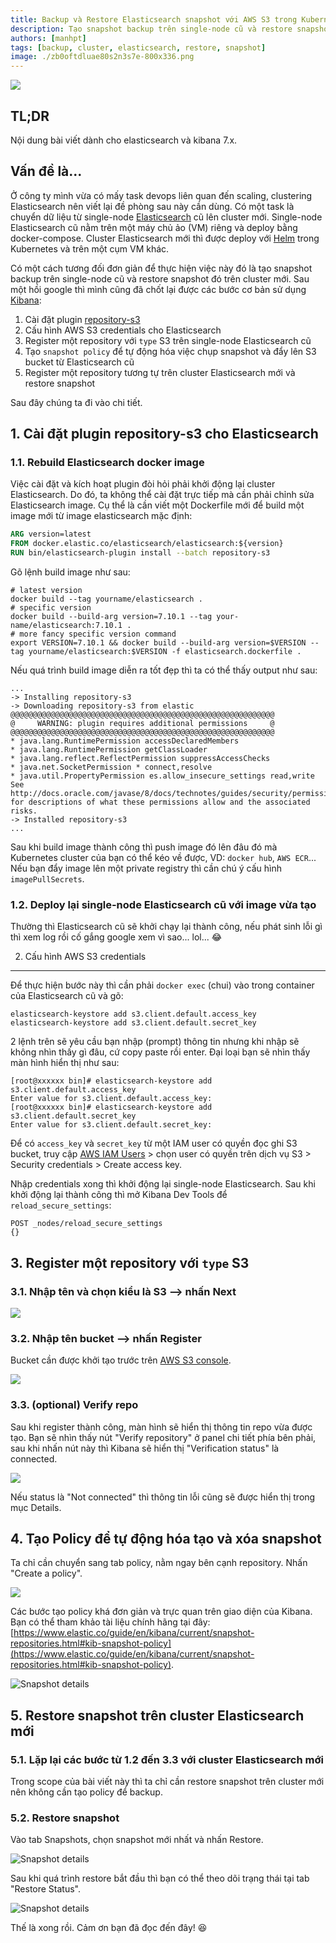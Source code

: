 ```yaml
---
title: Backup và Restore Elasticsearch snapshot với AWS S3 trong Kubernetes
description: Tạo snapshot backup trên single-node cũ và restore snapshot đó trên cluster mới. Chuyển dữ liệu elasticsearch.
authors: [manhpt]
tags: [backup, cluster, elasticsearch, restore, snapshot]
image: ./zb0oftdluae80s2n3s7e-800x336.png
---
```


![](./zb0oftdluae80s2n3s7e-800x336.png)

## TL;DR

Nội dung bài viết dành cho elasticsearch và kibana 7.x.

## Vấn đề là...

Ở công ty mình vừa có mấy task devops liên quan đến scaling, clustering Elasticsearch nên viết lại đề phòng sau này cần dùng. Có một task là chuyển dữ liệu từ single-node [Elasticsearch](/tags/elasticsearch/) cũ lên cluster mới. Single-node Elasticsearch cũ nằm trên một máy chủ ảo (VM) riêng và deploy bằng docker-compose. Cluster Elasticsearch mới thì được deploy với [Helm](https://helm.sh/) trong Kubernetes và trên một cụm VM khác.

<!-- truncate -->

Có một cách tương đối đơn giản để thực hiện việc này đó là tạo snapshot backup trên single-node cũ và restore snapshot đó trên cluster mới. Sau một hồi google thì mình cũng đã chốt lại được các bước cơ bản sử dụng [Kibana](https://www.elastic.co/kibana):

1.  Cài đặt plugin [repository-s3](https://www.elastic.co/guide/en/elasticsearch/plugins/7.10/repository-s3.html)
2.  Cấu hình AWS S3 credentials cho Elasticsearch
3.  Register một repository với `type` S3 trên single-node Elasticsearch cũ
4.  Tạo `snapshot policy` để tự động hóa việc chụp snapshot và đẩy lên S3 bucket từ Elasticsearch cũ
5.  Register một repository tương tự trên cluster Elasticsearch mới và restore snapshot

Sau đây chúng ta đi vào chi tiết.

## 1. Cài đặt plugin repository-s3 cho Elasticsearch

### 1.1. Rebuild Elasticsearch docker image

Việc cài đặt và kích hoạt plugin đòi hỏi phải khởi động lại cluster Elasticsearch. Do đó, ta không thể cài đặt trực tiếp mà cần phải chỉnh sửa Elasticsearch image. Cụ thể là cần viết một Dockerfile mới để build một image mới từ image elasticsearch mặc định:

```Dockerfile title="Dockerfile"
ARG version=latest
FROM docker.elastic.co/elasticsearch/elasticsearch:${version}
RUN bin/elasticsearch-plugin install --batch repository-s3
```

Gõ lệnh build image như sau:

```shell
# latest version
docker build --tag yourname/elasticsearch .
# specific version
docker build --build-arg version=7.10.1 --tag your-name/elasticsearch:7.10.1 .
# more fancy specific version command
export VERSION=7.10.1 && docker build --build-arg version=$VERSION --tag yourname/elasticsearch:$VERSION -f elasticsearch.dockerfile .
```

Nếu quá trình build image diễn ra tốt đẹp thì ta có thể thấy output như sau:

```log
...
-> Installing repository-s3
-> Downloading repository-s3 from elastic
@@@@@@@@@@@@@@@@@@@@@@@@@@@@@@@@@@@@@@@@@@@@@@@@@@@@@@@@@@@
@     WARNING: plugin requires additional permissions     @
@@@@@@@@@@@@@@@@@@@@@@@@@@@@@@@@@@@@@@@@@@@@@@@@@@@@@@@@@@@
* java.lang.RuntimePermission accessDeclaredMembers
* java.lang.RuntimePermission getClassLoader
* java.lang.reflect.ReflectPermission suppressAccessChecks
* java.net.SocketPermission * connect,resolve
* java.util.PropertyPermission es.allow_insecure_settings read,write
See http://docs.oracle.com/javase/8/docs/technotes/guides/security/permissions.html
for descriptions of what these permissions allow and the associated risks.
-> Installed repository-s3
...
```

Sau khi build image thành công thì push image đó lên đâu đó mà Kubernetes cluster của bạn có thể kéo về được, VD: `docker hub`, `AWS ECR`... Nếu bạn đẩy image lên một private registry thì cần chú ý cấu hình `imagePullSecrets`.

### 1.2. Deploy lại single-node Elasticsearch cũ với image vừa tạo

Thường thì Elasticsearch cũ sẽ khởi chạy lại thành công, nếu phát sinh lỗi gì thì xem log rồi cố gắng google xem vì sao... lol... 😂

2. Cấu hình AWS S3 credentials

---

Để thực hiện bước này thì cần phải `docker exec` (chui) vào trong container của Elasticsearch cũ và gõ:

```shell
elasticsearch-keystore add s3.client.default.access_key
elasticsearch-keystore add s3.client.default.secret_key
```

2 lệnh trên sẽ yêu cầu bạn nhập (prompt) thông tin nhưng khi nhập sẽ không nhìn thấy gì đâu, cứ copy paste rồi enter. Đại loại bạn sẽ nhìn thấy màn hình hiển thị như sau:

```shell
[root@xxxxxx bin]# elasticsearch-keystore add s3.client.default.access_key
Enter value for s3.client.default.access_key:
[root@xxxxxx bin]# elasticsearch-keystore add s3.client.default.secret_key
Enter value for s3.client.default.secret_key:
```

Để có `access_key` và `secret_key` từ một IAM user có quyền đọc ghi S3 bucket, truy cập [AWS IAM Users](https://console.aws.amazon.com/iam/home#/users) > chọn user có quyền trên dịch vụ S3 > Security credentials > Create access key.

Nhập credentials xong thì khởi động lại single-node Elasticsearch. Sau khi khởi động lại thành công thì mở Kibana Dev Tools để `reload_secure_settings`:

```shell
POST _nodes/reload_secure_settings
{}
```

## 3. Register một repository với `type` S3

### 3.1. Nhập tên và chọn kiểu là S3 --> nhấn Next

![](./Screenshot-2020-12-30-172823.png)

### 3.2. Nhập tên bucket --> nhấn Register

Bucket cần được khởi tạo trước trên [AWS S3 console](https://s3.console.aws.amazon.com/s3/home).

![](./FireShot-Capture-007-Add-repository-Snapshot-and-Restore-Elastic-localhost.png)

### 3.3. (optional) Verify repo

Sau khi register thành công, màn hình sẽ hiển thị thông tin repo vừa được tạo. Bạn sẽ nhìn thấy nút "Verify repository" ở panel chi tiết phía bên phải, sau khi nhấn nút này thì Kibana sẽ hiển thị "Verification status" là connected.

![](./Screenshot-2020-12-30-173836.png)

Nếu status là "Not connected" thì thông tin lỗi cũng sẽ được hiển thị trong mục Details.

## 4. Tạo Policy để tự động hóa tạo và xóa snapshot

Ta chỉ cần chuyển sang tab policy, nằm ngay bên cạnh repository. Nhấn "Create a policy".

![](./Screenshot-2020-12-30-175509.png)

Các bước tạo policy khá đơn giản và trực quan trên giao diện của Kibana. Bạn có thể tham khảo tài liệu chính hãng tại đây: [https://www.elastic.co/guide/en/kibana/current/snapshot-repositories.html#kib-snapshot-policy](https://www.elastic.co/guide/en/kibana/current/snapshot-repositories.html#kib-snapshot-policy).

![Snapshot details](./snapshot-retention.png)

## 5. Restore snapshot trên cluster Elasticsearch mới

### 5.1. Lặp lại các bước từ 1.2 đến 3.3 với cluster Elasticsearch mới

Trong scope của bài viết này thì ta chỉ cần restore snapshot trên cluster mới nên không cần tạo policy để backup.

### 5.2. Restore snapshot

Vào tab Snapshots, chọn snapshot mới nhất và nhấn Restore.

![Snapshot details](./snapshot_details.png)

Sau khi quá trình restore bắt đầu thì bạn có thể theo dõi trạng thái tại tab "Restore Status".

![Snapshot details](./snapshot-restore.png)

Thế là xong rồi. Cảm ơn bạn đã đọc đến đây! 😆
